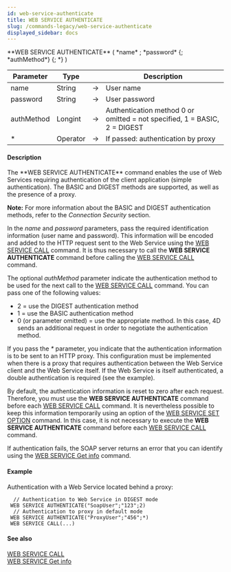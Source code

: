 ```yaml
---
id: web-service-authenticate
title: WEB SERVICE AUTHENTICATE
slug: /commands-legacy/web-service-authenticate
displayed_sidebar: docs
---
```


<!--REF #_command_.WEB SERVICE AUTHENTICATE.Syntax-->**WEB SERVICE AUTHENTICATE** ( *name* ; *password* {; *authMethod*} {; *} )<!-- END REF-->
<!--REF #_command_.WEB SERVICE AUTHENTICATE.Params-->
| Parameter | Type |  | Description |
| --- | --- | --- | --- |
| name | String | &rarr; | User name |
| password | String | &rarr; | User password |
| authMethod | Longint | &rarr; | Authentication method 0 or omitted = not specified, 1 = BASIC, 2 = DIGEST |
| * | Operator | &rarr; | If passed: authentication by proxy |

<!-- END REF-->

#### Description 

<!--REF #_command_.WEB SERVICE AUTHENTICATE.Summary-->The **WEB SERVICE AUTHENTICATE** command enables the use of Web Services requiring authentication of the client application (simple authentication).<!-- END REF--> The BASIC and DIGEST methods are supported, as well as the presence of a proxy.

**Note:** For more information about the BASIC and DIGEST authentication methods, refer to the *Connection Security* section. 

In the *name* and *password* parameters, pass the required identification information (user name and password). This information will be encoded and added to the HTTP request sent to the Web Service using the [WEB SERVICE CALL](web-service-call.md) command. It is thus necessary to call the **WEB SERVICE AUTHENTICATE** command before calling the [WEB SERVICE CALL](web-service-call.md) command.  

The optional *authMethod* parameter indicate the authentication method to be used for the next call to the [WEB SERVICE CALL](web-service-call.md) command. You can pass one of the following values:

* 2 = use the DIGEST authentication method
* 1 = use the BASIC authentication method
* 0 (or parameter omitted) = use the appropriate method. In this case, 4D sends an additional request in order to negotiate the authentication method.

If you pass the *\** parameter, you indicate that the authentication information is to be sent to an HTTP proxy. This configuration must be implemented when there is a proxy that requires authentication between the Web Service client and the Web Service itself. If the Web Service is itself authenticated, a double authentication is required (see the example). 

By default, the authentication information is reset to zero after each request. Therefore, you must use the **WEB SERVICE AUTHENTICATE** command before each [WEB SERVICE CALL](web-service-call.md) command. It is nevertheless possible to keep this information temporarily using an option of the [WEB SERVICE SET OPTION](web-service-set-option.md) command. In this case, it is not necessary to execute the **WEB SERVICE AUTHENTICATE** command before each [WEB SERVICE CALL](web-service-call.md) command.

If authentication fails, the SOAP server returns an error that you can identify using the [WEB SERVICE Get info](web-service-get-info.md) command.

#### Example 

Authentication with a Web Service located behind a proxy:

```4d
  // Authentication to Web Service in DIGEST mode
 WEB SERVICE AUTHENTICATE("SoapUser";"123";2)
  // Authentication to proxy in default mode
 WEB SERVICE AUTHENTICATE("ProxyUser";"456";*)
 WEB SERVICE CALL(...)
```

#### See also 

[WEB SERVICE CALL](web-service-call.md)  
[WEB SERVICE Get info](web-service-get-info.md)  